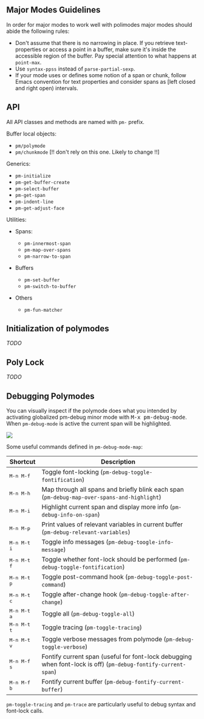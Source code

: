 
## Major Modes Guidelines

In order for major modes to work well with polimodes major modes should abide
the following rules:

  - Don't assume that there is no narrowing in place. If you retrieve
    text-properties or access a point in a buffer, make sure it's inside the
    accessible region of the buffer. Pay special attention to what happens at
    `point-max`.
  - Use `syntax-ppss` instead of `parse-partial-sexp`.
  - If your mode uses or defines some notion of a span or chunk, follow Emacs
    convention for text properties and consider spans as [left closed and right
    open) intervals.

## API

All API classes and methods are named with `pm-` prefix.

Buffer local objects:

   - `pm/polymode`
   - `pm/chunkmode` [!! don't rely on this one. Likely to change !!]

Generics:

   - `pm-initialize` 
   - `pm-get-buffer-create`
   - `pm-select-buffer`
   - `pm-get-span`
   - `pm-indent-line`
   - `pm-get-adjust-face`

Utilities:

  - Spans:
  
    - `pm-innermost-span`
    - `pm-map-over-spans`
    - `pm-narrow-to-span`
   
  - Buffers
  
    - `pm-set-buffer`
    - `pm-switch-to-buffer`

  - Others
  
    - `pm-fun-matcher`

## Initialization of polymodes

<!-- When called, `poly-XXX-mode` (created with `define-polymode`) clones -->
<!-- `pm-poly/XXX` object and calls `pm-initialize` generic on it. The actual -->
<!-- initialization depends on concrete type of the `pm-polymode` object but these -->
<!-- are the common steps: -->

<!--    1. assign the config object into local `pm/polymode` variable -->
<!--    2. clone the `pm-chunkmode` object specified by `:hostmode` slot of -->
<!--    `pm-polymode` -->
<!--    3. initialize hostmode by running the actual function in `:mode` slot of the -->
<!--    hostmode object. -->
<!--    4. store hostmode object into local `pm/chunkmode` variable -->
<!--    5. set local variable `pm/type` to `'host` -->
<!--    6. run `pm-polymode`'s `:init-functions` as normal hooks -->
<!--    7. run `pm--setup-buffer` which is common setup function used internally to -->
<!--       set `font-lock` and a range of other stuff -->
<!--    8. run `poly-XXX-mode-hook`. -->

<!-- Discovery of the spans is done by `pm-select-buffer` generic which is commonly -->
<!-- called first by `jit-lock`. `pm-select-buffer` fist checks if the corresponding -->
<!-- `pm-chunkmode` object (and associated indirect buffer) has been already -->
<!-- created. If so, `pm-select-buffer` simply selects that buffer. Otherwise, it -->
<!-- calls `pm-get-buffer-create` generic which, in turn, creates `pm-chunkmode` -->
<!-- object and the associated indirect buffer. -->

_TODO_

## Poly Lock

_TODO_

## Debugging Polymodes

You can visually inspect if the polymode does what you intended by activating
globalized pm-debug minor mode with <kbd>M-x pm-debug-mode</kbd>. When
`pm-debug-mode` is active the current span will be highlighted.

<img src="../img/debug.png"/>

Some useful commands defined in `pm-debug-mode-map`:

Shortcut | Description
---------|-------------
<kbd>M-n M-f</kbd> | Toggle font-locking (`pm-debug-toggle-fontification`)
<kbd>M-n M-h</kbd> | Map through all spans and briefly blink each span (`pm-debug-map-over-spans-and-highlight`)
<kbd>M-n M-i</kbd> | Highlight current span and display more info (`pm-debug-info-on-span`)
<kbd>M-n M-p</kbd> | Print values of relevant variables in current buffer (`pm-debug-relevant-variables`)
<kbd>M-n M-t i</kbd> | Toggle info messages (`pm-debug-toogle-info-message`)
<kbd>M-n M-t f</kbd> | Toggle whether font-lock should be performed (`pm-debug-toggle-fontification`)
<kbd>M-n M-t p</kbd> | Toggle post-command hook (`pm-debug-toggle-post-command`)
<kbd>M-n M-t c</kbd> | Toggle after-change hook (`pm-debug-toggle-after-change`)
<kbd>M-n M-t a</kbd> | Toggle all (`pm-debug-toggle-all`)
<kbd>M-n M-t t</kbd> | Toggle tracing (`pm-toggle-tracing`)
<kbd>M-n M-t v</kbd> | Toggle verbose messages from polymode (`pm-debug-toggle-verbose`)
<kbd>M-n M-f s</kbd> |  Fontify current span (useful for font-lock debugging when font-lock is off) (`pm-debug-fontify-current-span`)
<kbd>M-n M-f b</kbd> |  Fontify current buffer (`pm-debug-fontify-current-buffer`)

`pm-toggle-tracing` and `pm-trace` are particularly useful to debug syntax and font-lock calls.
